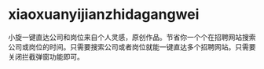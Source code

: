 # xiaoxuanyijianzhidagangwei
小旋一键直达公司和岗位来自个人灵感，原创作品。节省你一个个在招聘网站搜索公司或岗位的时间。只需要搜索公司或者岗位就能一键直达多个招聘网站。只需要关闭拦截弹窗功能即可。
